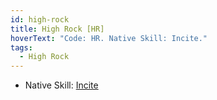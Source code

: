 ```yaml
---
id: high-rock
title: High Rock [HR]
hoverText: "Code: HR. Native Skill: Incite."
tags:
  - High Rock
---
```


- Native Skill: [Incite](/docs/all/enemy-skills/native-skills/incite)